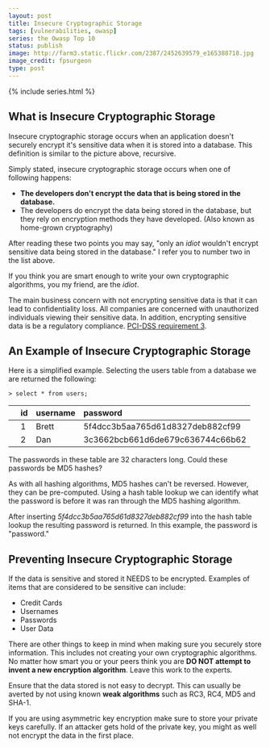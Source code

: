 ```yaml
---
layout: post
title: Insecure Cryptographic Storage
tags: [vulnerabilities, owasp]
series: the Owasp Top 10
status: publish
image: http://farm3.static.flickr.com/2387/2452639579_e165388718.jpg
image_credit: fpsurgeon
type: post
---
```

{% include series.html %}

## What is Insecure Cryptographic Storage
Insecure cryptographic storage occurs when an application doesn't securely encrypt it's sensitive data when it is stored into a database. This definition is similar to the picture above, recursive.

Simply stated, insecure cryptographic storage occurs when one of following happens:
*	**The developers don't encrypt the data that is being stored in the database.**
*	The developers do encrypt the data being stored in the database, but they rely on encryption methods they have developed. (Also known as home-grown cryptography)

After reading these two points you may say, "only an <em>idiot</em> wouldn't encrypt sensitive data being stored in the database." I refer you to number two in the list above.

If you think you are smart enough to write your own cryptographic algorithms, you my friend, are the <em>idiot</em>.

The main business concern with not encrypting sensitive data is that it can lead to confidentiality loss. All companies are concerned with unauthorized individuals viewing their sensitive data. In addition, encrypting sensitive data is be a regulatory compliance. [PCI-DSS requirement 3](https://www.pcisecuritystandards.org/security_standards/index.php).

## An Example of Insecure Cryptographic Storage
Here is a simplified example. Selecting the users table from a database we are returned the following:

	> select * from users;

<table class="table">
<thead>
<tr>
<th></th>
<th align="left"> id </th>
<th align="left"> username </th>
<th align="left"> password </th>
</tr>
</thead>
<tbody>
<tr>
<td></td>
<td align="left"> 1 </td>
<td align="left"> Brett </td>
<td align="left"> 5f4dcc3b5aa765d61d8327deb882cf99</td>
</tr>
<tr>
<td></td>
<td align="left"> 2 </td>
<td align="left"> Dan </td>
<td align="left"> 3c3662bcb661d6de679c636744c66b62</td>
</tr>
</tbody>
</table>

The passwords in these table are 32 characters long. Could these passwords be MD5 hashes?

As with all hashing algorithms, MD5 hashes can't be reversed. However, they can be pre-computed. Using a hash table lookup we can identify what the password is before it was ran through the MD5 hashing algorithm.

After inserting _5f4dcc3b5aa765d61d8327deb882cf99_ into the hash table lookup the resulting password is returned. In this example, the password is "password."

## Preventing Insecure Cryptographic Storage
If the data is sensitive and stored it NEEDS to be encrypted. Examples of items that are considered to be sensitive can include:
*	Credit Cards
*	Usernames
*	Passwords
*	User Data

There are other things to keep in mind when making sure you securely store information. This includes not creating your own cryptographic algorithms. No matter how smart you or your peers think you are **DO NOT attempt to invent a new encryption algorithm**. Leave this work to the experts.

Ensure that the data stored is not easy to decrypt. This can usually be averted by not using known **weak algorithms** such as RC3, RC4, MD5 and SHA-1.

If you are using asymmetric key encryption make sure to store your private keys carefully. If an attacker gets hold of the private key, you might as well not encrypt the data in the first place.
